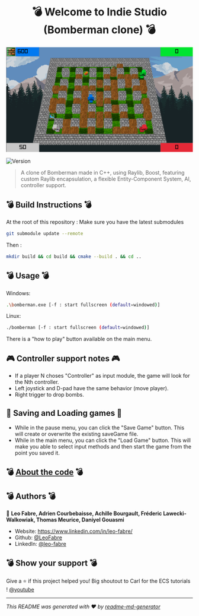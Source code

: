 <h1 align="center">💣 Welcome to Indie Studio (Bomberman clone) 💣</h1>
<img align="center" alt="Screenshot" src="./screenshot.png">
<p>
  <img align="center" alt="Version" src="https://img.shields.io/badge/version-release-blue.svg?cacheSeconds=2592000" />
</p>

> A clone of Bomberman made in C++, using Raylib, Boost, featuring custom Raylib encapsulation, a flexible Entity-Component System, AI, controller support.

## 💣 Build Instructions 💣

At the root of this repository :
Make sure you have the latest submodules
```sh
git submodule update --remote
```

Then :
```sh
mkdir build && cd build && cmake --build . && cd ..
```

## 💣 Usage 💣

Windows:
```sh
.\bomberman.exe [-f : start fullscreen (default=windowed)]
```
Linux:
```sh
./bomberman [-f : start fullscreen (default=windowed)]
```

There is a "how to play" button available on the main menu.

## 🎮 Controller support notes 🎮

* If a player N choses "Controller" as input module, the game will look for the Nth controller.  
* Left joystick and D-pad have the same behavior (move player).
* Right trigger to drop bombs.

## 💾 Saving and Loading games 💾

* While in the pause menu, you can click the "Save Game" button. This will create or overwrite the existing saveGame file.
* While in the main menu, you can click the "Load Game" button. This will make you able to select input methods and then start the game from the point you saved it.

## 💣 [About the code](./about.md) 💣

## 💣 Authors 💣

👤 **Leo Fabre, Adrien Courbebaisse, Achille Bourgault, Fréderic Lawecki-Walkowiak, Thomas Meurice, Daniyel Gouasmi**

* Website: https://www.linkedin.com/in/leo-fabre/
* Github: [@LeoFabre](https://github.com/LeoFabre)
* LinkedIn: [@leo-fabre](https://linkedin.com/in/leo-fabre)

## 💣 Show your support 💣

Give a ⭐️ if this project helped you!
Big shoutout to Carl for the ECS tutorials ! [@youtube](https://www.youtube.com/watch?v=QQzAHcojEKg&list=PLhfAbcv9cehhkG7ZQK0nfIGJC_C-wSLrx)

***
_This README was generated with ❤️ by [readme-md-generator](https://github.com/kefranabg/readme-md-generator)_
